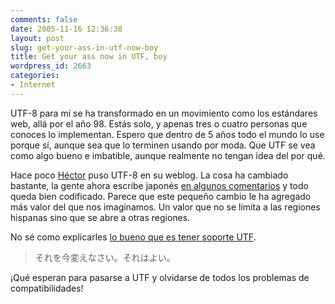 ```yaml
---
comments: false
date: 2005-11-16 12:36:38
layout: post
slug: get-your-ass-in-utf-now-boy
title: Get your ass now in UTF, boy
wordpress_id: 2663
categories:
- Internet
---
```


UTF-8 para mí se ha transformado en un movimiento como los estándares web, allá por el año 98. Estás solo, y apenas tres o cuatro personas que conoces lo implementan. Espero que dentro de 5 años todo el mundo lo use porque sí, aunque sea que lo terminen usando por moda. Que UTF se vea como algo bueno e imbatible, aunque realmente no tengan idea del por qué.





Hace poco [Héctor](http://kirai.bitacoras.com/) puso UTF-8 en su weblog. La cosa ha cambiado bastante, la gente ahora escribe japonés [en algunos comentarios](http://kirai.bitacoras.com/vocabulario-japones-de-emergencia/#comment-60685) y todo queda bien codificado. Parece que este pequeño cambio le ha agregado más valor del que nos imaginamos. Un valor que no se limita a las regiones hispanas sino que se abre a otras regiones.





No sé como explicarles [lo bueno que es tener soporte UTF](http://www.minid.net/2005/05/24/utf-8-vale-la-pena/).





> それを今変えなさい。それはよい。





¡Qué esperan para pasarse a UTF y olvidarse de todos los problemas de compatibilidades!

